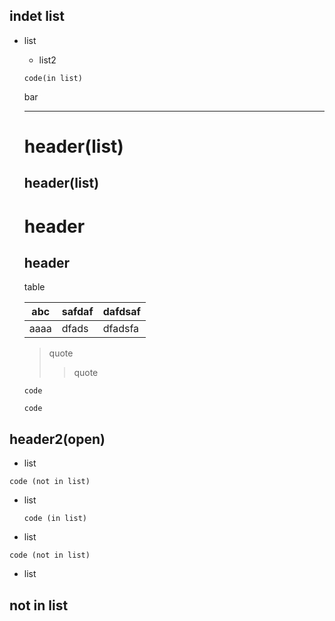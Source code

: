 ## indet list

* list
    - list2
    ```
    code(in list)
    ```
    bar

    ---
    # header(list)
    ## header(list)
    header
    ======
    header
    ------

    table

    abc |  safdaf  |  dafdsaf
    ----|----------|---------
    aaaa|    dfads | dfadsfa

    > quote
    >> quote

    ```
    code
    ```
    ~~~
    code
    ~~~


## header2(open)

   * list
   ````
   code (not in list)
   ````

   * list
     ````
     code (in list)
     ````

   * list

   ````
   code (not in list)
   ````


   * list
   ## not in list
